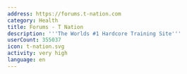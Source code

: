 ```yaml
---
address: https://forums.t-nation.com
category: Health
title: Forums - T Nation
description: '''The Worlds #1 Hardcore Training Site'''
userCount: 355037
icon: t-nation.svg
activity: very high
language: en
---
```

